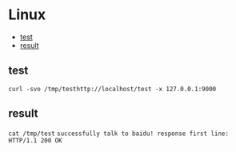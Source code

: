 # Linux
* [test](#test)
* [result](#result)

## test
 `curl -svo /tmp/testhttp://localhost/test -x 127.0.0.1:9000` 

## result
 `cat /tmp/test`
 `successfully talk to baidu! response first line: HTTP/1.1 200 OK`
